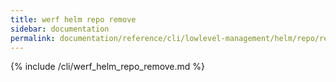```yaml
---
title: werf helm repo remove
sidebar: documentation
permalink: documentation/reference/cli/lowlevel-management/helm/repo/remove.html
---
```


{% include /cli/werf_helm_repo_remove.md %}
